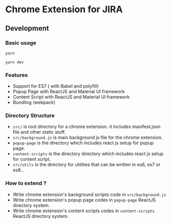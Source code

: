 # Chrome Extension for JIRA

## Development

### Basic usage

```
yarn

yarn dev
```

### Features

-   Support for ES7 ( with Babel and polyfill)
-   Popup Page with ReactJS and Material UI framework
-   Content Script with ReactJS and Material UI framework
-   Bundling (webpack)

### Directory Structure

-   `src/` is root directory for a chrome extension. it includes manifest.json file and other static stuff.
-   `src/background.js` is main background js file for the chrome extension.
-   `popup-page` is the directory which includes react js setup for popup page.
-   `content-scripts` is the directory directory which includes react js setup for content script.
-   `src/utils` is the directory for utilities that can be written in es6, es7 or es8...

### How to extend ?

-   Write chrome extension's background scripts code in `src/background.js`
-   Write chrome extension's popup page codes in `popup-page` ReactJS directory system.
-   Write chrome extension's content scripts codes in `content-scripts` ReactJS directory system.
